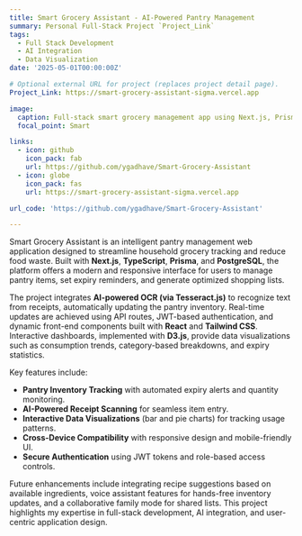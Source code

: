 ```yaml
---
title: Smart Grocery Assistant - AI-Powered Pantry Management
summary: Personal Full-Stack Project `Project_Link`
tags:
  - Full Stack Development
  - AI Integration
  - Data Visualization
date: '2025-05-01T00:00:00Z'

# Optional external URL for project (replaces project detail page).
Project_Link: https://smart-grocery-assistant-sigma.vercel.app

image:
  caption: Full-stack smart grocery management app using Next.js, Prisma, and AI
  focal_point: Smart

links:
  - icon: github
    icon_pack: fab
    url: https://github.com/ygadhave/Smart-Grocery-Assistant
  - icon: globe
    icon_pack: fas
    url: https://smart-grocery-assistant-sigma.vercel.app

url_code: 'https://github.com/ygadhave/Smart-Grocery-Assistant'

---
```


Smart Grocery Assistant is an intelligent pantry management web application designed to streamline household grocery tracking and reduce food waste. Built with **Next.js**, **TypeScript**, **Prisma**, and **PostgreSQL**, the platform offers a modern and responsive interface for users to manage pantry items, set expiry reminders, and generate optimized shopping lists.

The project integrates **AI-powered OCR (via Tesseract.js)** to recognize text from receipts, automatically updating the pantry inventory. Real-time updates are achieved using API routes, JWT-based authentication, and dynamic front-end components built with **React** and **Tailwind CSS**. Interactive dashboards, implemented with **D3.js**, provide data visualizations such as consumption trends, category-based breakdowns, and expiry statistics.

Key features include:
- **Pantry Inventory Tracking** with automated expiry alerts and quantity monitoring.
- **AI-Powered Receipt Scanning** for seamless item entry.
- **Interactive Data Visualizations** (bar and pie charts) for tracking usage patterns.
- **Cross-Device Compatibility** with responsive design and mobile-friendly UI.
- **Secure Authentication** using JWT tokens and role-based access controls.

Future enhancements include integrating recipe suggestions based on available ingredients, voice assistant features for hands-free inventory updates, and a collaborative family mode for shared lists. This project highlights my expertise in full-stack development, AI integration, and user-centric application design.



